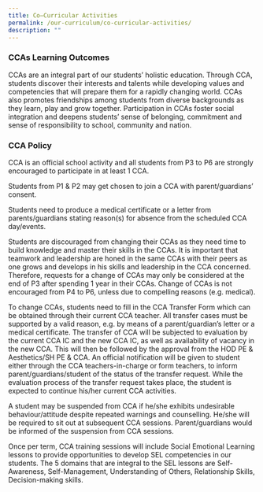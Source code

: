 ```yaml
---
title: Co—Curricular Activities
permalink: /our-curriculum/co-curricular-activities/
description: ""
---
```




### CCAs Learning Outcomes

CCAs are an integral part of our students’ holistic education. Through CCA, students discover their interests and talents while developing values and competencies that will prepare them for a rapidly changing world. CCAs also promotes friendships among students from diverse backgrounds as they learn, play and grow together. Participation in CCAs foster social integration and deepens students’ sense of belonging, commitment and sense of responsibility to school, community and nation.

### CCA Policy

CCA is an official school activity and all students from P3 to P6 are strongly encouraged to participate in at least 1 CCA.

Students from P1 & P2 may get chosen to join a CCA with parent/guardians’ consent.

Students need to produce a medical certificate or a letter from parents/guardians stating reason(s) for absence from the scheduled CCA day/events.

Students are discouraged from changing their CCAs as they need time to build knowledge and master their skills in the CCAs. It is important that teamwork and leadership are honed in the same CCAs with their peers as one grows and develops in his skills and leadership in the CCA concerned. Therefore, requests for a change of CCAs may only be considered at the end of P3 after spending 1 year in their CCAs. Change of CCAs is not encouraged from P4 to P6, unless due to compelling reasons (e.g. medical).

To change CCAs, students need to fill in the CCA Transfer Form which can be obtained through their current CCA teacher. All transfer cases must be supported by a valid reason, e.g. by means of a parent/guardian’s letter or a medical certificate. The transfer of CCA will be subjected to evaluation by the current CCA IC and the new CCA IC, as well as availability of vacancy in the new CCA. This will then be followed by the approval from the HOD PE & Aesthetics/SH PE & CCA. An official notification will be given to student either through the CCA teachers-in-charge or form teachers, to inform parent/guardians/student of the status of the transfer request. While the evaluation process of the transfer request takes place, the student is expected to continue his/her current CCA activities.

A student may be suspended from CCA if he/she exhibits undesirable behaviour/attitude despite repeated warnings and counselling. He/she will be required to sit out at subsequent CCA sessions. Parent/guardians would be informed of the suspension from CCA sessions.

Once per term, CCA training sessions will include Social Emotional Learning lessons to provide opportunities to develop SEL competencies in our students. The 5 domains that are integral to the SEL lessons are Self-Awareness, Self-Management, Understanding of Others, Relationship Skills, Decision-making skills.